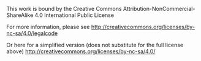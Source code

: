 This work is bound by the Creative Commons Attribution-NonCommercial-ShareAlike 4.0 International Public License

For more information, please see
<http://creativecommons.org/licenses/by-nc-sa/4.0/legalcode>

Or here for a simplified version (does not substitute for the full license above)
<http://creativecommons.org/licenses/by-nc-sa/4.0/>